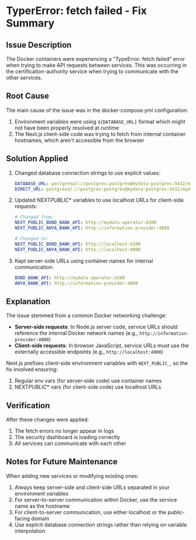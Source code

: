 # TyperError: fetch failed - Fix Summary

## Issue Description

The Docker containers were experiencing a "TypeError: fetch failed" error when trying to make API requests between services. This was occurring in the certification-authority service when trying to communicate with the other services.

## Root Cause

The main cause of the issue was in the docker-compose.yml configuration:

1. Environment variables were using `${DATABASE_URL}` format which might not have been properly resolved at runtime
2. The Next.js client-side code was trying to fetch from internal container hostnames, which aren't accessible from the browser

## Solution Applied

1. Changed database connection strings to use explicit values:

   ```yaml
   DATABASE_URL: postgresql://postgres:postgres@mydata-postgres:5432/mydata
   DIRECT_URL: postgresql://postgres:postgres@mydata-postgres:5432/mydata
   ```

2. Updated NEXT*PUBLIC*\* variables to use localhost URLs for client-side requests:

   ```yaml
   # Changed from:
   NEXT_PUBLIC_BOND_BANK_API: http://mydata-operator:4200
   NEXT_PUBLIC_ANYA_BANK_API: http://information-provider:4000

   # Changed to:
   NEXT_PUBLIC_BOND_BANK_API: http://localhost:4200
   NEXT_PUBLIC_ANYA_BANK_API: http://localhost:4000
   ```

3. Kept server-side URLs using container names for internal communication:
   ```yaml
   BOND_BANK_API: http://mydata-operator:4200
   ANYA_BANK_API: http://information-provider:4000
   ```

## Explanation

The issue stemmed from a common Docker networking challenge:

- **Server-side requests**: In Node.js server code, service URLs should reference the internal Docker network names (e.g., `http://information-provider:4000`)
- **Client-side requests**: In browser JavaScript, service URLs must use the externally accessible endpoints (e.g., `http://localhost:4000`)

Next.js prefixes client-side environment variables with `NEXT_PUBLIC_`, so the fix involved ensuring:

1. Regular env vars (for server-side code) use container names
2. NEXT*PUBLIC*\* vars (for client-side code) use localhost URLs

## Verification

After these changes were applied:

1. The fetch errors no longer appear in logs
2. The security dashboard is loading correctly
3. All services can communicate with each other

## Notes for Future Maintenance

When adding new services or modifying existing ones:

1. Always keep server-side and client-side URLs separated in your environment variables
2. For server-to-server communication within Docker, use the service name as the hostname
3. For client-to-server communication, use either localhost or the public-facing domain
4. Use explicit database connection strings rather than relying on variable interpolation
